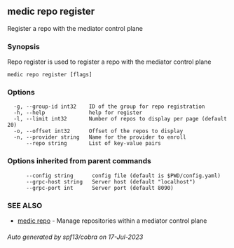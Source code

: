 ## medic repo register

Register a repo with the mediator control plane

### Synopsis

Repo register is used to register a repo with the mediator control plane

```
medic repo register [flags]
```

### Options

```
  -g, --group-id int32    ID of the group for repo registration
  -h, --help              help for register
  -l, --limit int32       Number of repos to display per page (default 20)
  -o, --offset int32      Offset of the repos to display
  -n, --provider string   Name for the provider to enroll
      --repo string       List of key-value pairs
```

### Options inherited from parent commands

```
      --config string      config file (default is $PWD/config.yaml)
      --grpc-host string   Server host (default "localhost")
      --grpc-port int      Server port (default 8090)
```

### SEE ALSO

* [medic repo](medic_repo.md)	 - Manage repositories within a mediator control plane

###### Auto generated by spf13/cobra on 17-Jul-2023
